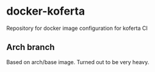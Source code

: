 # docker-koferta
Repository for docker image configuration for koferta CI

## Arch branch
Based on arch/base image. Turned out to be very heavy.
